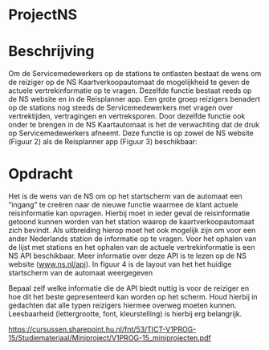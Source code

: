 # ProjectNS

# Beschrijving
Om de Servicemedewerkers op de stations te ontlasten bestaat de wens om de reiziger op de NS
Kaartverkoopautomaat de mogelijkheid te geven de actuele vertrekinformatie op te vragen.
Dezelfde functie bestaat reeds op de NS website en in de Reisplanner app. Een grote groep reizigers
benadert op de stations nog steeds de Servicemedewerkers met vragen over vertrektijden,
vertragingen en vertreksporen. Door dezelfde functie ook onder te brengen in de NS Kaartautomaat
is het de verwachting dat de druk op Servicemedewerkers afneemt.
Deze functie is op zowel de NS website (Figuur 2) als de Reisplanner app (Figuur 3) beschikbaar:

# Opdracht
Het is de wens van de NS om op het startscherm van de automaat een “ingang” te creëren naar de
nieuwe functie waarmee de klant actuele reisinformatie kan opvragen. Hierbij moet in ieder geval
de reisinformatie getoond kunnen worden van het station waarop de kaartverkoopautomaat zich
bevindt. Als uitbreiding hierop moet het ook mogelijk zijn om voor een ander Nederlands station
de informatie op te vragen.
Voor het ophalen van de lijst met stations en het ophalen van de actuele vertrekinformatie is een
NS API beschikbaar. Meer informatie over deze API is te lezen op de NS website (www.ns.nl/api).
In figuur 4 is de layout van het het huidige startscherm van de automaat weergegeven

Bepaal zelf welke informatie die de API biedt nuttig is voor de reiziger en hoe dit het beste
gepresenteerd kan worden op het scherm. Houd hierbij in gedachten dat alle typen reizigers
hiermee overweg moeten kunnen. Leesbaarheid (lettergrootte, font, kleurstelling) is hierbij erg
belangrijk.

https://cursussen.sharepoint.hu.nl/fnt/53/TICT-V1PROG-15/Studiemateriaal/Miniproject/V1PROG-15_miniprojecten.pdf
